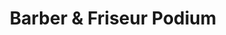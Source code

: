 ---
title: "Barber & Friseur Podium"
url: /hofheim-am-taunus/barber-und-friseur-podium/
shop: Friseur
---
